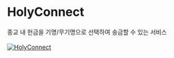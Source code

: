# HolyConnect
종교 내 헌금을 기명/무기명으로 선택하여 송금할 수 있는 서비스<br><br>
[![HolyConnect](https://user-images.githubusercontent.com/69340410/117038235-5b87b800-ad42-11eb-9410-0293b90fc6ac.png)](https://youtu.be/R5o3wCf_BgI)
